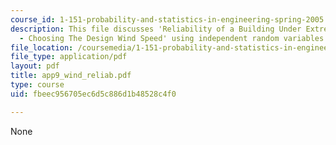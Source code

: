 ```yaml
---
course_id: 1-151-probability-and-statistics-in-engineering-spring-2005
description: This file discusses 'Reliability of a Building Under Extreme Wind Loads
  - Choosing The Design Wind Speed' using independent random variables.
file_location: /coursemedia/1-151-probability-and-statistics-in-engineering-spring-2005/fbeec956705ec6d5c886d1b48528c4f0_app9_wind_reliab.pdf
file_type: application/pdf
layout: pdf
title: app9_wind_reliab.pdf
type: course
uid: fbeec956705ec6d5c886d1b48528c4f0

---
```

None
